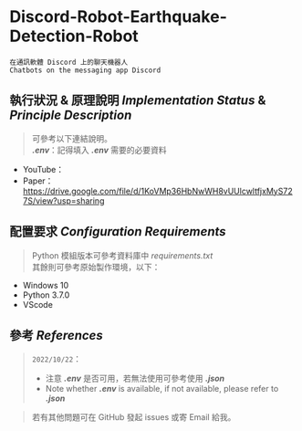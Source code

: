 # Discord-Robot-Earthquake-Detection-Robot  

    在通訊軟體 Discord 上的聊天機器人
    Chatbots on the messaging app Discord

## 執行狀況 & 原理說明 *Implementation Status* & *Principle Description*

> 可參考以下連結說明。  
> ***.env***：記得填入 ***.env*** 需要的必要資料

- YouTube：
- Paper：https://drive.google.com/file/d/1KoVMp36HbNwWH8vUUlcwltfjxMyS727S/view?usp=sharing  

## 配置要求 *Configuration Requirements*

> Python 模組版本可參考資料庫中 *requirements.txt*   
> 其餘則可參考原始製作環境，以下：

- Windows 10
- Python 3.7.0
- VScode

## 參考 *References*

> `2022/10/22`：  
> - 注意 ***.env*** 是否可用，若無法使用可參考使用 ***.json***
> - Note whether ***.env*** is available, if not available, please refer to ***.json***

> 若有其他問題可在 GitHub 發起 issues 或寄 Email 給我。
